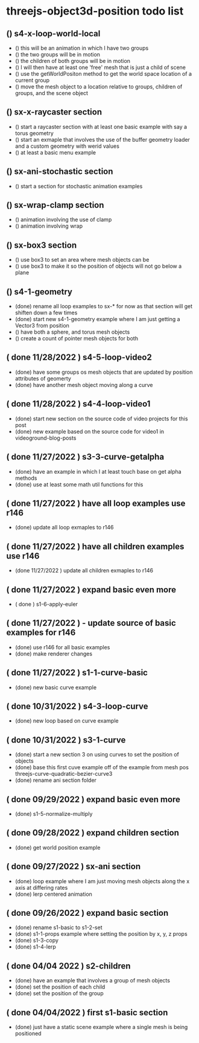 # threejs-object3d-position todo list



## () s4-x-loop-world-local
* () this will be an animation in which I have two groups
* () the two groups will be in motion
* () the children of both groups will be in motion
* () I will then have at least one 'free' mesh that is just a child of scene
* () use the getWorldPositon method to get the world space location of a current group
* () move the mesh object to a location relative to groups, children of groups, and the scene object


## () sx-x-raycaster section
* () start a raycaster section with at least one basic example with say a torus geometry
* () start an exmaple that involves the use of the buffer geometry loader and a custom geometry with werid values
* () at least a basic menu example

## () sx-ani-stochastic section
* () start a section for stochastic animation examples

## () sx-wrap-clamp section
* () animation involving the use of clamp
* () animation involving wrap

## () sx-box3 section
* () use box3 to set an area where mesh objects can be
* () use box3 to make it so the position of objects will not go below a plane

## () s4-1-geometry
* (done) rename all loop examples to sx-* for now as that section will get shiften down a few times
* (done) start new s4-1-geometry example where I am just getting a Vector3 from position 
* () have both a sphere, and torus mesh objects
* () create a count of pointer mesh objects for both

## ( done 11/28/2022  ) s4-5-loop-video2
* (done) have some groups os mesh objects that are updated by position attributes of geomerty
* (done) have another mesh object moving along a curve

## ( done 11/28/2022 ) s4-4-loop-video1
* (done) start new section on the source code of video projects for this post
* (done) new example based on the source code for video1 in videoground-blog-posts

## ( done 11/27/2022 ) s3-3-curve-getalpha
* (done) have an example in which I at least touch base on get alpha methods
* (done) use at least some math util functions for this

## ( done 11/27/2022 ) have all loop examples use r146
* (done) update all loop exmaples to r146

## ( done 11/27/2022 ) have all children examples use r146
* (done 11/27/2022 ) update all children exmaples to r146

## ( done 11/27/2022 ) expand basic even more
* ( done ) s1-6-apply-euler

## ( done 11/27/2022 ) - update source of basic examples for r146
* (done) use r146 for all basic examples
* (done) make renderer changes

## ( done 11/27/2022 ) s1-1-curve-basic
* (done) new basic curve example

## ( done 10/31/2022 ) s4-3-loop-curve
* (done) new loop based on curve example

## ( done 10/31/2022 ) s3-1-curve
* (done) start a new section 3 on using curves to set the position of objects
* (done) base this first cuve example off of the example from mesh pos threejs-curve-quadratic-bezier-curve3
* (done) rename ani section folder

## ( done 09/29/2022 ) expand basic even more 
* (done) s1-5-normalize-multiply

## ( done 09/28/2022 ) expand children section
* (done) get world position example

## ( done 09/27/2022 ) sx-ani section
* (done) loop example where I am just moving mesh objects along the x axis at differing rates
* (done) lerp centered animation

## ( done 09/26/2022 ) expand basic section
* (done) rename s1-basic to s1-2-set
* (done) s1-1-props example where setting the position by x, y, z props
* (done) s1-3-copy
* (done) s1-4-lerp

## ( done 04/04 2022 ) s2-children
* (done) have an example that involves a group of mesh objects
* (done) set the position of each child
* (done) set the position of the group

## ( done 04/04/2022 ) first s1-basic section
* (done) just have a static scene example where a single mesh is being positioned
